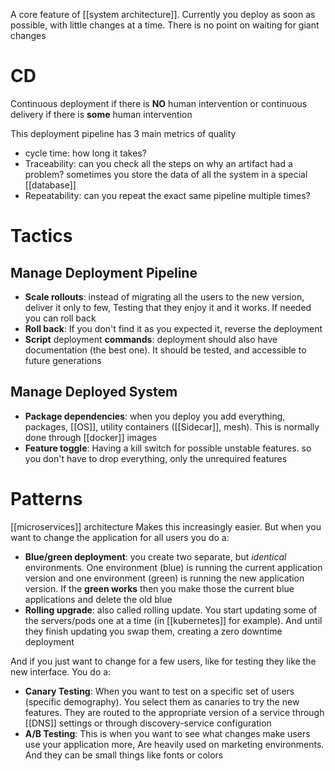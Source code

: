 A core feature of [[system architecture]]. Currently you deploy as soon as possible, with little changes at a time. There is no point on waiting for giant changes

# CD
Continuous deployment if there is **NO** human intervention or continuous delivery if there is **some** human intervention

This deployment pipeline has 3 main metrics of quality
- cycle time: how long it takes?
- Traceability: can you check all the steps on why an artifact had a problem? sometimes you store the data of all the system in a special [[database]] 
- Repeatability: can you repeat the exact same pipeline multiple times?

# Tactics

## Manage Deployment Pipeline

- **Scale rollouts**: instead of migrating all the users to the new version, deliver it only to few, Testing that they enjoy it and it works. If needed you can roll back
- **Roll back**: If you don't find it as you expected it, reverse the deployment
- **Script** deployment **commands**: deployment should also have documentation (the best one). It should be tested, and accessible to future generations 

## Manage Deployed System

- **Package dependencies**: when you deploy you add everything, packages, [[OS]], utility containers ([[Sidecar]], mesh). This is normally done through [[docker]] images
- **Feature toggle**: Having a kill switch for possible unstable features. so you don't have to drop everything, only the unrequired features
# Patterns

[[microservices]] architecture Makes this increasingly easier.
But when you want to change the application for all users you do a:
- **Blue/green deployment**: you create two separate, but *identical* environments. One environment (blue) is running the current application version and one environment (green) is running the new application version. If the **green works** then you make those the current blue applications and delete the old blue 
- **Rolling upgrade**: also called rolling update. You start updating some of the servers/pods one at a time (in [[kubernetes]] for example). And until they finish updating you swap them, creating a zero downtime deployment

And if you just want to change for a few users, like for testing they like the new interface. You do a:
- **Canary Testing**: When you want to test on a specific set of users (specific demography). You select them as canaries to try the new features. They are routed to the appropriate version of a service through [[DNS]] settings or through discovery-service configuration
- **A/B Testing**: This is when you want to see what changes make users use your application more, Are heavily used on marketing environments. And they can be small things like fonts or colors
